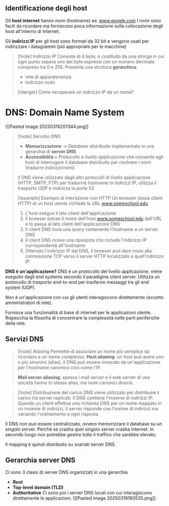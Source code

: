 ## Identificazione degli host
Gli **host internet** hanno *nomi* (hostname)
	es: www.google.com
I nomi sono facili da ricordare ma forniscono poca informazione sulla collocazione degli host all'interno di Internet.

Gli **indirizzi IP** per gli host sono formati da 32 bit e vengono usati per indirizzare i datagrammi (più appropriato per le macchine)
>[!note] Indirizzo IP
>Consiste di 4 byte, è costituito da una stringa in cui ogni punto separa uno dei byte espressi con un numero decimale compreso tra 0 e 255.
>Presenta una struttura **gerarchica**:
>- rete di apparatenenza
>- indirizzo nodo

>[!danger] Come recuperare un indirizzo IP da un nome?

# DNS: Domain Name System
![[Pasted image 20250316201344.png]]
>[!note] Servizio DNS
>- **Memorizzazione** -> *Database distribuito* implementato in una gerarchia di **server DNS**
>- **Accessibilità**-> *Protocollo a livello applicazione* che consente agli host di interrogare il database distribuito per risolvere i nomi  (tradurre indirizzi/nomi)
>
>Il DNS viene utilizzato dagli altri protocolli di livello applicazione (HTTP, SMTP, FTP) per tradurrre hostname in indirizzi IP, utilizza il trasporto UDP e indirizza la porta 53

>[!example] Esempio di interazione con HTTP
>Un browser (ossia client HTTP) di un host utente richiede la URL www.someschool.edu
>1) L'host esegue il lato client dell'applicazione
>2) Il browser estrae il nome dell'host www.someschool.edu dall'URL e lo passa al lato client dell'applicazione DNS
>3) Il client DNS invia una query contenente l'hostname a un server DNS
>4) Il client DNS riceve una ripsopsta che include l'indirizzo IP corrispondente all'hostname
>5) Ottenuto l'indirizzo IP dal DNS, il browser può dare inizio alla connessione TCP verso il server HTTP localizzato a quell'indirizzo IP

**DNS è un'applicazione?**
DNS è un protocollo del livello applicazione, viene eseguito dagli end systems secondo il paradigma client server.  Utilizza un protocollo di trasporto end-to-end per trasferire messaggi tra gli end system (UDP).

Non è un'applicazione con cui gli utenti interagiscono direttamente (eccetto amministratori di rete).

Fornisce una funzionalità di base di internet per le applicazioni utente. Rispecchia la filosofia di concentrare la complessità nelle parti periferiche della rete.
## Servizi DNS
>[!note] Aliasing
>Permette di associare un nome più semplice da ricordare a un nome complesso.
>**Host aliasing**: un host può avere uno o più sinonimi (alias). Il DNS può essere invocato da un'applicazione per l'hostname canonico così come l'IP.
>
>**Mail server aliasing**: spesso i mail server e il web server di una società hanno lo stesso alias, ma nomi canonici diversi.

>[!note] Distribuzione del carico 
>DNS viene utilizzato per distribuire il carico tra server replicati.
>Il DNS contiene l'insieme di indirizzi IP. Quando un client effettua una richiesta DNS per un nome mappato in un insieme di indirizzi, il server risponde con l'insime di indirizzi ma variando l'ordinamento a ogni risposta.

Il DNS non può essere centralizzato, ovvero memorizzare il database su un singolo server. Perché se crasha quel singolo server crasha Internet. In secondo luogo non potrebbe gestire tutto il traffico che sarebbe elevato.

Il mapping è quindi distribuito su svariati server DNS.

## Gerarchia server DNS
Ci sono 3 classi di server DNS organizzati in una gerarchia
- **Root**
- **Top-level domain (TLD)**
- **Authoritative**
Ci sono poi i server DNS locali con cui interagiscono direttamente le applicazioni.
![[Pasted image 20250319160535.png]]


